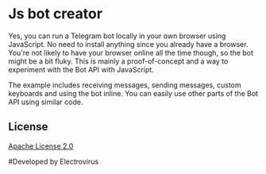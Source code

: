 Js bot creator
============

Yes, you can run a Telegram bot locally in your own browser using JavaScript. No need to install anything since you already have a browser. You're not likely to have your browser online all the time though, so the bot might be a bit fluky. This is mainly a proof-of-concept and a way to experiment with the Bot API with JavaScript.

The example includes receiving messages, sending messages, custom keyboards and using the bot inline. You can easily use other parts of the Bot API using similar code.

License
----------------
[Apache License 2.0](LICENSE)

#Developed by Electrovirus

